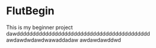 # FlutBegin
This is my beginner project
dawdddddddddddddddddddddddddddddddddddddddddd
awdawdwdawdwawaddadaw
awdawdawddwd